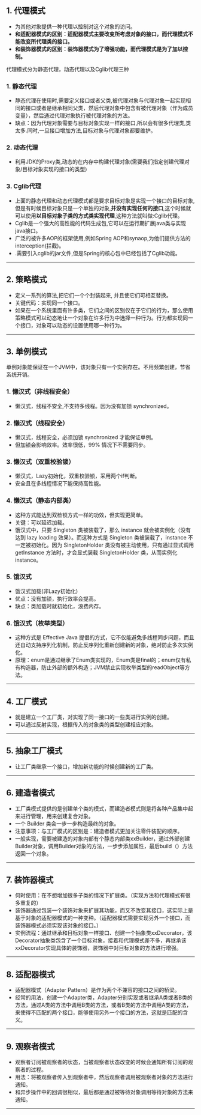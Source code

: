 ## 1. 代理模式
- 为其他对象提供一种代理以控制对这个对象的访问。
- **和适配器模式的区别：适配器模式主要改变所考虑对象的接口，而代理模式不能改变所代理类的接口。**
- **和装饰器模式的区别：装饰器模式为了增强功能，而代理模式是为了加以控制。**

代理模式分为静态代理，动态代理以及Cglib代理三种
### 1. 静态代理
- 静态代理在使用时,需要定义接口或者父类,被代理对象与代理对象一起实现相同的接口或者是继承相同父类，然后代理对象中包含有被代理对象（作为成员变量），然后通过代理对象执行被代理对象的方法。
- 缺点：因为代理对象需要与目标对象实现一样的接口,所以会有很多代理类,类太多.同时,一旦接口增加方法,目标对象与代理对象都要维护。

### 2. 动态代理
- 利用JDK的Proxy类,动态的在内存中构建代理对象(需要我们指定创建代理对象/目标对象实现的接口的类型)

### 3. Cglib代理
- 上面的静态代理和动态代理模式都是要求目标对象是实现一个接口的目标对象,但是有时候目标对象只是一个单独的对象,**并没有实现任何的接口**,这个时候就可以使用**以目标对象子类的方式类实现代理**,这种方法就叫做:Cglib代理。
- Cglib是一个强大的高性能的代码生成包,它可以在运行期扩展java类与实现java接口。
- 广泛的被许多AOP的框架使用,例如Spring AOP和synaop,为他们提供方法的interception(拦截)。
- .需要引入cglib的jar文件,但是Spring的核心包中已经包括了Cglib功能。

----------

## 2. 策略模式
- 定义一系列的算法,把它们一个个封装起来, 并且使它们可相互替换。
- 关键代码：实现同一个接口。
- 如果在一个系统里面有许多类，它们之间的区别仅在于它们的行为，那么使用策略模式可以动态地让一个对象在许多行为中选择一种行为。行为都实现同一个接口，对象可以动态的设置使用哪一种行为。

----------

## 3. 单例模式
单例对象能保证在一个JVM中，该对象只有一个实例存在。不用频繁创建，节省系统开销。
### 1. 懒汉式（非线程安全）
- 懒汉式，线程不安全,不支持多线程。因为没有加锁 synchronized。
### 2. 懒汉式（线程安全）
- 懒汉式，线程安全，必须加锁 synchronized 才能保证单例。
-  但加锁会影响效率。效率很低，99% 情况下不需要同步。
### 3. 懒汉式（双重校验锁）
- 懒汉式，Lazy初始化，双重校验锁，采用两个if判断。
- 安全且在多线程情况下能保持高性能。
### 4. 懒汉式（静态内部类）
- 这种方式能达到双检锁方式一样的功效，但实现更简单。
- 关键：可以延迟加载。
- 饿汉式中，只要 Singleton 类被装载了，那么 instance 就会被实例化（没有达到 lazy loading 效果）。而这种方式是 Singleton 类被装载了，instance 不一定被初始化。因为 SingletonHolder 类没有被主动使用，只有通过显式调用 getInstance 方法时，才会显式装载 SingletonHolder 类，从而实例化 instance。

### 5. 饿汉式
- 饿汉式加载(非Lazy初始化)
- 优点：没有加锁，执行效率会提高。
- 缺点：类加载时就初始化，浪费内存。

### 6. 饿汉式（枚举类型）
- 这种方式是 Effective Java 提倡的方式，它不仅能避免多线程同步问题，而且还自动支持序列化机制，防止反序列化重新创建新的对象，绝对防止多次实例化。
- 原理：enum是通过继承了Enum类实现的，Enum类是final的；enum仅有私有构造器，防止外部的额外构造；JVM禁止实现枚举类型的readObject等方法。

----------

## 4. 工厂模式
- 就是建立一个工厂类，对实现了同一接口的一些类进行实例的创建。
- 可以通过反射实现，根据传入的对象类的类型创建相应对象。

----------

## 5. 抽象工厂模式
- 让工厂类继承一个接口，增加新功能的时候创建新的工厂类。

----------


## 6. 建造者模式

- 工厂类模式提供的是创建单个类的模式，而建造者模式则是将各种产品集中起来进行管理，用来创建复合对象。
- 一个 Builder 类会一步一步构造最终的对象。
- 注意事项：与工厂模式的区别是：建造者模式更加关注零件装配的顺序。
- 一般实现，需要被建造的对象内部有个静态内部类xxBuilder，通过外部创建Builder对象，调用Builder对象的方法，一步步添加属性，最后build（）方法返回一个对象。

----------

## 7. 装饰器模式
- 何时使用：在不想增加很多子类的情况下扩展类。（实现方法和代理模式有很多重复的）
- 装饰器通过包装一个装饰对象来扩展其功能，而又不改变其接口，这实际上是基于对象的适配器模式的一种变种。（适配器模式需要实现另外一个接口，而装饰器模式必须实现该对象的接口。）
- 实例流程：通过继承和目标对象一样接口、创建一个抽象类xxDecorator，该Decorator抽象类包含了一个目标对象，接着和代理模式差不多，再继承该xxDecorator实现具体的装饰器，装饰器中对目标对象的方法进行增强。

----------


## 8. 适配器模式
- 适配器模式（Adapter Pattern）是作为两个不兼容的接口之间的桥梁。
- 经常的用法，创建一个Adapter类，Adapter分别实现或者继承A类或者B类的方法，通过A类的方法中调用B类的方法，或者B类的方法中调用A类的方法，来使得不匹配的两个接口，能够使用另外一个接口的方法，这就是匹配的含义。


----------


## 9. 观察者模式
- 观察者订阅被观察者的状态，当被观察者状态改变的时候会通知所有订阅的观察者的过程。
- 用法：将被观察者传入到观察者中，然后观察者调用被观察者对象的方法进行通知。
- 和异步操作中的回调很相似，最后都是通过被等待对象调用等待对象的方法来通知。

----------

